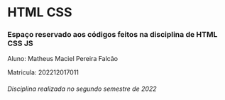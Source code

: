 # HTML CSS 

### <p align="left">Espaço reservado aos códigos feitos na disciplina de HTML CSS JS</p>

 Aluno: Matheus Maciel Pereira Falcão
 
 Matricula: 202212017011

 ###### Disciplina realizada no segundo semestre de 2022
 
